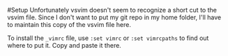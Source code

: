 
#Setup
Unfortunately vsvim doesn't seem to recognize a short cut to the vsvim file.
Since I don't want to put my git repo in my home folder, I'll have to maintain
this copy of the vsvim file here. 

To install the `_vimrc` file, use `:set vimrc` or `:set vimrcpaths` to find out
where to put it. Copy and paste it there.
